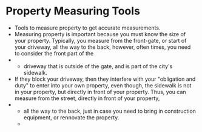 # Property Measuring Tools

- Tools to measure property to get accurate measurements.
- Measuring property is important because you must know the size of your property. Typically, you measure from the front-gate, or start of your driveway, all the way to the back, however, often times, you need to consider the front part of the
- - driveway that is outside of the gate, and is part of the city's sidewalk.
- If they block your driveway, then they interfere with your "obligation and duty" to enter into your own property, even though, the sidewalk is not in your property, but directly in front of your property. Thus, you can measure from the street, directly in front of your property,
- - all the way to the back, just in case you need to bring in construction equipment, or rennovate the property.
  - 
  
